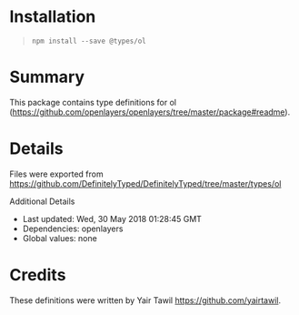 # Installation
> `npm install --save @types/ol`

# Summary
This package contains type definitions for ol (https://github.com/openlayers/openlayers/tree/master/package#readme).

# Details
Files were exported from https://github.com/DefinitelyTyped/DefinitelyTyped/tree/master/types/ol

Additional Details
 * Last updated: Wed, 30 May 2018 01:28:45 GMT
 * Dependencies: openlayers
 * Global values: none

# Credits
These definitions were written by Yair Tawil <https://github.com/yairtawil>.

